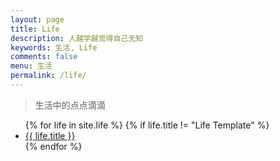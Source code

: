 ```yaml
---
layout: page
title: Life
description: 人越学越觉得自己无知
keywords: 生活, Life
comments: false
menu: 生活
permalink: /life/
---
```


> 生活中的点点滴滴

<ul class="listing">
{% for life in site.life %}
{% if life.title != "Life Template" %}
<li class="listing-item">
<a href="{{ life.url }}">{{ life.title }}</a>
</li>
{% endfor %}
</ul>
